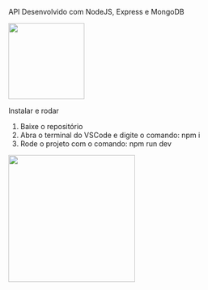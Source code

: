 API
Desenvolvido com NodeJS, Express e MongoDB

<img src="https://www.shawndsilva.com/public/assets/images/jXAvz9h.png" height="150px">

Instalar e rodar

1. Baixe o repositório
2. Abra o terminal do VSCode e digite o comando: npm i
3. Rode o projeto com o comando: npm run dev

<img src="https://i.redd.it/3et8gyh218i91.gif" height="250px">
